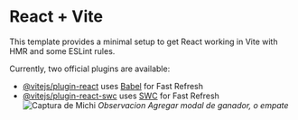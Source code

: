 # React + Vite

This template provides a minimal setup to get React working in Vite with HMR and some ESLint rules.

Currently, two official plugins are available:

- [@vitejs/plugin-react](https://github.com/vitejs/vite-plugin-react/blob/main/packages/plugin-react/README.md) uses [Babel](https://babeljs.io/) for Fast Refresh
- [@vitejs/plugin-react-swc](https://github.com/vitejs/vite-plugin-react-swc) uses [SWC](https://swc.rs/) for Fast Refresh
![Captura de Michi](https://github.com/LuisMartinez14/Michi-Proyecto/assets/143353447/50153434-1a65-45d9-98cd-36f5787ee866)
_Observacion_
_Agregar modal de ganador, o empate_
